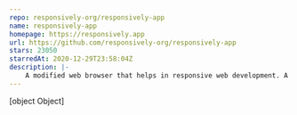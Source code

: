 ```yaml
---
repo: responsively-org/responsively-app
name: responsively-app
homepage: https://responsively.app
url: https://github.com/responsively-org/responsively-app
stars: 23050
starredAt: 2020-12-29T23:58:04Z
description: |-
    A modified web browser that helps in responsive web development. A web developer's must have dev-tool.
---
```


[object Object]
